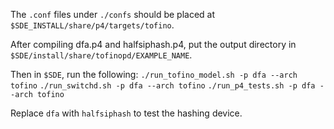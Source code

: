 The `.conf` files under `./confs` should be placed at `$SDE_INSTALL/share/p4/targets/tofino`.

After compiling dfa.p4 and halfsiphash.p4, put the output directory in `$SDE/install/share/tofinopd/EXAMPLE_NAME`.

Then in `$SDE`, run the following:
`./run_tofino_model.sh -p dfa --arch tofino`
`./run_switchd.sh -p dfa --arch tofino`
`./run_p4_tests.sh -p dfa --arch tofino`

Replace `dfa` with `halfsiphash` to test the hashing device.
